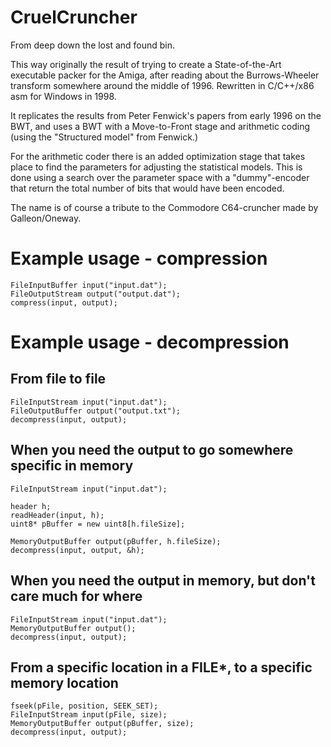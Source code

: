 
# CruelCruncher

From deep down the lost and found bin.

This way originally the result of trying to create a State-of-the-Art executable
packer for the Amiga, after reading about the Burrows-Wheeler transform somewhere
around the middle of 1996. Rewritten in C/C++/x86 asm for Windows in 1998.

It replicates the results from Peter Fenwick's papers from early 1996 on the BWT,
and uses a BWT with a Move-to-Front stage and arithmetic coding (using the
"Structured model" from Fenwick.)

For the arithmetic coder there is an added optimization stage that takes place
to find the parameters for adjusting the statistical models. This is done
using a search over the parameter space with a "dummy"-encoder that return the
total number of bits that would have been encoded.

The name is of course a tribute to the Commodore C64-cruncher made by
Galleon/Oneway.

# Example usage - compression

	FileInputBuffer input("input.dat");
	FileOutputStream output("output.dat");
	compress(input, output);

# Example usage - decompression

## From file to file

	FileInputStream input("input.dat");
	FileOutputBuffer output("output.txt");
	decompress(input, output);

## When you need the output to go somewhere specific in memory

	FileInputStream input("input.dat");

	header h;
	readHeader(input, h);
	uint8* pBuffer = new uint8[h.fileSize];

	MemoryOutputBuffer output(pBuffer, h.fileSize);
	decompress(input, output, &h);

## When you need the output in memory, but don't care much for where

	FileInputStream input("input.dat");
	MemoryOutputBuffer output();
	decompress(input, output);

## From a specific location in a FILE*, to a specific memory location

	fseek(pFile, position, SEEK_SET);
	FileInputStream input(pFile, size);
	MemoryOutputBuffer output(pBuffer, size);
	decompress(input, output);
